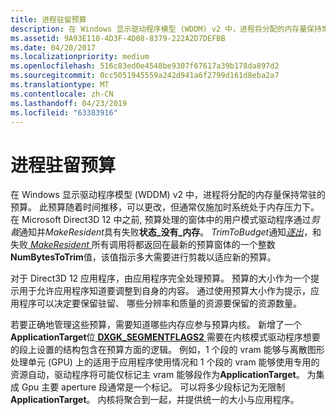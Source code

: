 ```yaml
---
title: 进程驻留预算
description: 在 Windows 显示驱动程序模型 (WDDM) v2 中，进程将分配的内存量保持常驻的预算。
ms.assetid: 9A93E110-4D3F-4D08-8379-222A2D7DEFBB
ms.date: 04/20/2017
ms.localizationpriority: medium
ms.openlocfilehash: 516c83ed0e4548be9307f67617a39b178da897d2
ms.sourcegitcommit: 0cc5051945559a242d941a6f2799d161d8eba2a7
ms.translationtype: MT
ms.contentlocale: zh-CN
ms.lasthandoff: 04/23/2019
ms.locfileid: "63383916"
---
```

# <a name="process-residency-budgets"></a>进程驻留预算


在 Windows 显示驱动程序模型 (WDDM) v2 中，进程将分配的内存量保持常驻的预算。 此预算随着时间推移，可以更改，但通常仅施加时系统处于内存压力下。 在 Microsoft Direct3D 12 中之前, 预算处理的窗体中的用户模式驱动程序通过*剪裁*通知并*MakeResident*具有失败**状态\_没有\_内存**。 *TrimToBudget*通知[*逐出*](https://msdn.microsoft.com/library/windows/hardware/dn906355)，和失败[ *MakeResident* ](https://msdn.microsoft.com/library/windows/hardware/dn906357)所有调用将都返回在最新的预算窗体的一个整数**NumBytesToTrim**值，该值指示多大需要进行剪裁以适应新的预算。

对于 Direct3D 12 应用程序，由应用程序完全处理预算。 预算的大小作为一个提示用于允许应用程序知道要调整到自身的内容。 通过使用预算大小作为提示，应用程序可以决定要保留驻留、 哪些分辨率和质量的资源要保留的资源数量。

若要正确地管理这些预算，需要知道哪些内存应参与预算内核。 新增了一个**ApplicationTarget**位[ **DXGK\_SEGMENTFLAGS2** ](https://msdn.microsoft.com/library/windows/hardware/ff562044)需要在内核模式驱动程序想要的段上设置的结构包含在预算方面的逻辑。 例如，1 个段的 vram 能够与离散图形处理单元 (GPU) 上的适用于应用程序使用情况和 1 个段的 vram 能够使用专用的资源自动，驱动程序将可能仅标记主 vram 能够段作为**ApplicationTarget**。 为集成 Gpu 主要 aperture 段通常是一个标记。 可以将多少段标记为无限制**ApplicationTarget**。 内核将聚合到一起，并提供统一的大小与应用程序。

 

 





